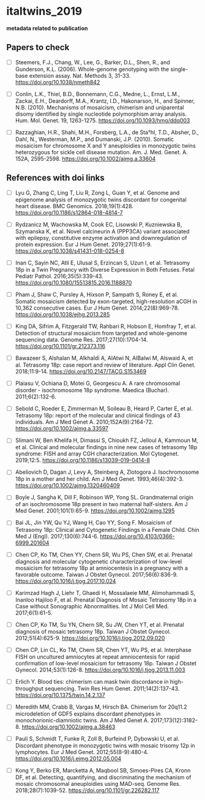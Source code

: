 # italtwins_2019
**metadata related to publication**


## Papers to check

* [ ] Steemers, F.J., Chang, W., Lee, G., Barker, D.L., Shen, R., and Gunderson, K.L. (2006). Whole-genome genotyping with the single-base extension assay. Nat. Methods 3, 31-33.
https://doi.org/10.1038/nmeth842
 
* [ ] Conlin, L.K., Thiel, B.D., Bonnemann, C.G., Medne, L., Ernst, L.M., Zackai, E.H., Deardorff, M.A., Krantz, I.D., Hakonarson, H., and Spinner, N.B. (2010). Mechanisms of mosaicism, chimerism and uniparental disomy identified by single nucleotide polymorphism array analysis. Hum. Mol. Genet. 19, 1263-1275.
https://doi.org/10.1093/hmg/ddq003
 
* [ ] Razzaghian, H.R., Shahi, M.H., Forsberg, L.A., de Sta°hl, T.D., Absher, D., Dahl, N., Westerman, M.P., and Dumanski, J.P. (2010). Somatic mosaicism for chromosome X and Y aneuploidies in monozygotic twins heterozygous for sickle cell disease mutation. Am. J. Med. Genet. A. 152A, 2595-2598.
https://doi.org/10.1002/ajmg.a.33604

## References with doi links
* [ ] Lyu G, Zhang C, Ling T, Liu R, Zong L, Guan Y, et al. Genome and epigenome analysis of monozygotic twins discordant for congenital heart disease. BMC Genomics. 2018;19(1):428.
https://doi.org/10.1186/s12864-018-4814-7
 
* [ ] Rydzanicz M, Wachowska M, Cook EC, Lisowski P, Kuzniewska B, Szymanska K, et al. Novel calcineurin A (PPP3CA) variant associated with epilepsy, constitutive enzyme activation and downregulation of protein expression. Eur J Hum Genet. 2019;27(1):61-9.
https://doi.org/10.1038/s41431-018-0254-8
 
* [ ]  Inan C, Sayin NC, Atli E, Ulusal S, Erzincan S, Uzun I, et al. Tetrasomy 18p in a Twin Pregnancy with Diverse Expression in Both Fetuses. Fetal Pediatr Pathol. 2016;35(5):339-43.
https://doi.org/10.1080/15513815.2016.1188870
 
* [ ] Pham J, Shaw C, Pursley A, Hixson P, Sampath S, Roney E, et al. Somatic mosaicism detected by exon-targeted, high-resolution aCGH in 10,362 consecutive cases. Eur J Hum Genet. 2014;22(8):969-78.
https://doi.org/10.1038/ejhg.2013.285
 
* [ ] King DA, Sifrim A, Fitzgerald TW, Rahbari R, Hobson E, Homfray T, et al. Detection of structural mosaicism from targeted and whole-genome sequencing data. Genome Res. 2017;27(10):1704-14.
https://doi.org/10.1101/gr.212373.116
 
* [ ] Bawazeer S, Alshalan M, Alkhaldi A, AlAtwi N, AlBalwi M, Alswaid A, et al. Tetrasomy 18p: case report and review of literature. Appl Clin Genet. 2018;11:9-14.
https://doi.org/10.2147/TACG.S153469
 
* [ ] Plaiasu V, Ochiana D, Motei G, Georgescu A. A rare chromosomal disorder - isochromosome 18p syndrome. Maedica (Buchar). 2011;6(2):132-6.
 
* [ ] Sebold C, Roeder E, Zimmerman M, Soileau B, Heard P, Carter E, et al. Tetrasomy 18p: report of the molecular and clinical findings of 43 individuals. Am J Med Genet A. 2010;152A(9):2164-72.
https://doi.org/10.1002/ajmg.a.33597
 
* [ ] Slimani W, Ben Khelifa H, Dimassi S, Chioukh FZ, Jelloul A, Kammoun M, et al. Clinical and molecular findings in nine new cases of tetrasomy 18p syndrome: FISH and array CGH characterization. Mol Cytogenet. 2019;12:5.
https://doi.org/10.1186/s13039-019-0414-8
 
* [ ] Abeliovich D, Dagan J, Levy A, Steinberg A, Zlotogora J. Isochromosome 18p in a mother and her child. Am J Med Genet. 1993;46(4):392-3.
https://doi.org/10.1002/ajmg.1320460409
 
* [ ] Boyle J, Sangha K, Dill F, Robinson WP, Yong SL. Grandmaternal origin of an isochromosome 18p present in two maternal half-sisters. Am J Med Genet. 2001;101(1):65-9.
https://doi.org/10.1002/ajmg.1295
 
* [ ] Bai JL, Jin YW, Qu YJ, Wang H, Cao YY, Song F. Mosaicism of Tetrasomy 18p: Clinical and Cytogenetic Findings in a Female Child. Chin Med J (Engl). 2017;130(6):744-6.
https://doi.org/10.4103/0366-6999.201604
 
* [ ] Chen CP, Ko TM, Chen YY, Chern SR, Wu PS, Chen SW, et al. Prenatal diagnosis and molecular cytogenetic characterization of low-level mosaicism for tetrasomy 18p at amniocentesis in a pregnancy with a favorable outcome. Taiwan J Obstet Gynecol. 2017;56(6):836-9.
https://doi.org/10.1016/j.tjog.2017.10.024
 
* [ ] Karimzad Hagh J, Liehr T, Ghaedi H, Mossalaeie MM, Alimohammadi S, Inanloo Hajiloo F, et al. Prenatal Diagnosis of Mosaic Tetrasomy 18p in a Case without Sonographic Abnormalities. Int J Mol Cell Med. 2017;6(1):61-5.
 
* [ ] Chen CP, Ko TM, Su YN, Chern SR, Su JW, Chen YT, et al. Prenatal diagnosis of mosaic tetrasomy 18p. Taiwan J Obstet Gynecol. 2012;51(4):625-9.
https://doi.org/10.1016/j.tjog.2012.09.020
 
* [ ] Chen CP, Lin CL, Ko TM, Chern SR, Chen YT, Wu PS, et al. Interphase FISH on uncultured amniocytes at repeat amniocentesis for rapid confirmation of low-level mosaicism for tetrasomy 18p. Taiwan J Obstet Gynecol. 2014;53(1):126-8.
https://doi.org/10.1016/j.tjog.2013.11.003
 
* [ ] Erlich Y. Blood ties: chimerism can mask twin discordance in high-throughput sequencing. Twin Res Hum Genet. 2011;14(2):137-43.
https://doi.org/10.1375/twin.14.2.137
 
* [ ] Meredith MM, Crabb B, Vargas M, Hirsch BA. Chimerism for 20q11.2 microdeletion of GDF5 explains discordant phenotypes in monochorionic-diamniotic twins. Am J Med Genet A. 2017;173(12):3182-8.
https://doi.org/10.1002/ajmg.a.38463
 
* [ ] Pauli S, Schmidt T, Funke R, Zoll B, Burfeind P, Dybowski U, et al. Discordant phenotype in monozygotic twins with mosaic trisomy 12p in lymphocytes. Eur J Med Genet. 2012;55(8-9):480-4.
https://doi.org/10.1016/j.ejmg.2012.05.004
 
* [ ] Kong Y, Berko ER, Marcketta A, Maqbool SB, Simoes-Pires CA, Kronn DF, et al. Detecting, quantifying, and discriminating the mechanism of mosaic chromosomal aneuploidies using MAD-seq. Genome Res. 2018;28(7):1039-52.
https://doi.org/10.1101/gr.226282.117
 
